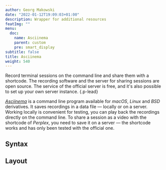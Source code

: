 ```yaml
---
author: Georg Makowski
date: "2022-01-12T19:09:03+01:00"
description: Wrapper for additional resources
featImg: ""
menu:
  doc:
    name: Asciinema
    parent: custom
    pre: smart_display
subtitle: false
title: Asciinema
weight: 540
---
```


Record terminal sessions on the command line and share them with a shortcode. The recording software and the server for sharing sessions are open source. The service of the official server is free, and it's also possible to set up your own server instance.
{.p-lead} <!--more-->

[*Asciinema*](https://asciinema.org) is a command line program available for *macOS*, *Linux* and *BSD* derivatives. It saves recordings in a data file — locally or on a server. Working locally is convenient for testing, you can play back the recordings directly on the command line. To share a session as a video with the shortcode of _Perplex_, you need to save it on a server — the shortcode works and has only been tested with the official one. 

## Syntax

## Layout

